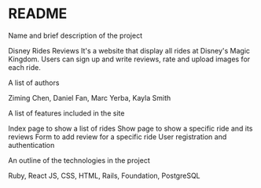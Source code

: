 # README
Name and brief description of the project

Disney Rides Reviews
It's a website that display all rides at Disney's Magic Kingdom. Users can sign up and write reviews, rate and upload images for each ride.

A list of authors

Ziming Chen, Daniel Fan, Marc Yerba, Kayla Smith

A list of features included in the site

Index page to show a list of rides
Show page to show a specific ride and its reviews
Form to add review for a specific ride
User registration and authentication

An outline of the technologies in the project

Ruby, React JS, CSS, HTML, Rails, Foundation, PostgreSQL
